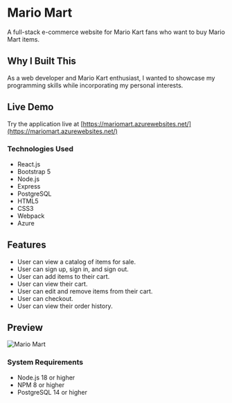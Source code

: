 # Mario Mart

A full-stack e-commerce website for Mario Kart fans who want to buy Mario Mart items.

## Why I Built This

As a web developer and Mario Kart enthusiast, I wanted to showcase my programming skills while incorporating my personal interests.

## Live Demo

Try the application live at [https://mariomart.azurewebsites.net/](https://mariomart.azurewebsites.net/)

### Technologies Used

- React.js
- Bootstrap 5
- Node.js
- Express
- PostgreSQL
- HTML5
- CSS3
- Webpack
- Azure


## Features

- User can view a catalog of items for sale.
- User can sign up, sign in, and sign out.
- User can add items to their cart.
- User can view their cart.
- User can edit and remove items from their cart.
- User can checkout.
- User can view their order history.

## Preview

![Mario Mart](md.assets/mario-mart-cart-demo.gif)

### System Requirements

- Node.js 18 or higher
- NPM 8 or higher
- PostgreSQL 14 or higher

<!-- ### Getting Started

1. Clone the repository.

    ```shell
    git clone https://github.com/laykevin/final-project
    cd final-project
    ```

1. Install all dependencies with NPM.

    ```shell
    npm install
    ```

1. Import the example database to PostgreSQL.

    ```shell
    npm run db:import
    ```

1. Start the project. Once started you can view the application by opening http://localhost:3000 in your browser.

    ```shell
    npm run dev
    ``` -->
